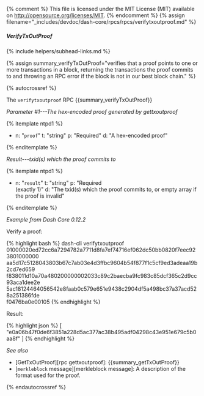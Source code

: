 {% comment %}
This file is licensed under the MIT License (MIT) available on
http://opensource.org/licenses/MIT.
{% endcomment %}
{% assign filename="_includes/devdoc/dash-core/rpcs/rpcs/verifytxoutproof.md" %}

##### VerifyTxOutProof
{% include helpers/subhead-links.md %}

{% assign summary_verifyTxOutProof="verifies that a proof points to one or more transactions in a block, returning the transactions the proof commits to and throwing an RPC error if the block is not in our best block chain." %}

{% autocrossref %}

The `verifytxoutproof` RPC {{summary_verifyTxOutProof}}

*Parameter #1---The hex-encoded proof generated by gettxoutproof*

{% itemplate ntpd1 %}
- n: "`proof`"
  t: "string"
  p: "Required"
  d: "A hex-encoded proof"

{% enditemplate %}

*Result---txid(s) which the proof commits to*

{% itemplate ntpd1 %}
- n: "`result`"
  t: "string"
  p: "Required<br>(exactly 1)"
  d: "The txid(s) which the proof commits to, or empty array if the proof is invalid"

{% enditemplate %}

*Example from Dash Core 0.12.2*

Verify a proof:

{% highlight bash %}
dash-cli verifytxoutproof \
01000020ed72cc6a7294782a7711d8fa7ef74716ef062dc50bb0820f7eec923801000000\
aa5d17c5128043803b67c7ab03e4d3ffbc9604b54f877f1c5cf9ed3adeaa19b2cd7ed659\
f838011d10a70a480200000002033c89c2baecba9fc983c85dcf365c2d9cc93aca1dee2e\
5ac18124464056542e8faab0c579e651e9438c2904df5a498bc37a37acd528a251386fde\
f0476ba0e00105
{% endhighlight %}

Result:

{% highlight json %}
[
"e0a06b47f0de6f3851a228d5ac377ac38b495adf04298c43e951e679c5b0aa8f"
]
{% endhighlight %}

*See also*

* [GetTxOutProof][rpc gettxoutproof]: {{summary_getTxOutProof}}
* [`merkleblock` message][merkleblock message]: A description of the
  format used for the proof.

{% endautocrossref %}
